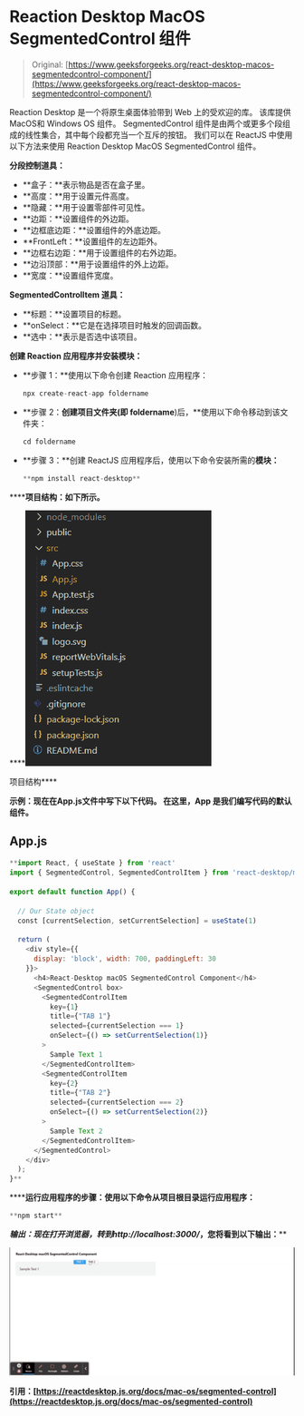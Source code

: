 # Reaction Desktop MacOS SegmentedControl 组件

> Original: [https://www.geeksforgeeks.org/react-desktop-macos-segmentedcontrol-component/](https://www.geeksforgeeks.org/react-desktop-macos-segmentedcontrol-component/)

Reaction Desktop 是一个将原生桌面体验带到 Web 上的受欢迎的库。 该库提供MacOS和 Windows OS 组件。 SegmentedControl 组件是由两个或更多个段组成的线性集合，其中每个段都充当一个互斥的按钮。 我们可以在 ReactJS 中使用以下方法来使用 Reaction Desktop MacOS SegmentedControl 组件。

**分段控制道具：**

*   **盒子：**表示物品是否在盒子里。
*   **高度：**用于设置元件高度。
*   **隐藏：**用于设置零部件可见性。
*   **边距：**设置组件的外边距。
*   **边框底边距：**设置组件的外底边距。
*   **FrontLeft：**设置组件的左边距外。
*   **边框右边距：**用于设置组件的右外边距。
*   **边沿顶部：**用于设置组件的外上边距。
*   **宽度：**设置组件宽度。

**SegmentedControlItem 道具：**

*   **标题：**设置项目的标题。
*   **onSelect：**它是在选择项目时触发的回调函数。
*   **选中：**表示是否选中该项目。

**创建 Reaction 应用程序并安装模块：**

*   **步骤 1：**使用以下命令创建 Reaction 应用程序：

    ```jsx
    npx create-react-app foldername
    ```

*   **步骤 2：**创建项目文件夹(即 foldername**)后，**使用以下命令移动到该文件夹：

    ```jsx
    cd foldername
    ```

*   **步骤 3：**创建 ReactJS 应用程序后，使用以下命令安装所需的****模块：****

    ```jsx
    **npm install react-desktop**
    ```

******项目结构：**如下所示。****

****![](img/f04ae0d8b722a9fff0bd9bd138b29c23.png)

项目结构**** 

******示例：**现在在**App.js**文件中写下以下代码。 在这里，App 是我们编写代码的默认组件。****

## ****App.js****

```jsx
**import React, { useState } from 'react'
import { SegmentedControl, SegmentedControlItem } from 'react-desktop/macOs';

export default function App() {

  // Our State object
  const [currentSelection, setCurrentSelection] = useState(1)

  return (
    <div style={{
      display: 'block', width: 700, paddingLeft: 30
    }}>
      <h4>React-Desktop macOS SegmentedControl Component</h4>
      <SegmentedControl box>
        <SegmentedControlItem
          key={1}
          title={"TAB 1"}
          selected={currentSelection === 1}
          onSelect={() => setCurrentSelection(1)}
        >
          Sample Text 1
        </SegmentedControlItem>
        <SegmentedControlItem
          key={2}
          title={"TAB 2"}
          selected={currentSelection === 2}
          onSelect={() => setCurrentSelection(2)}
        >
          Sample Text 2
        </SegmentedControlItem>
      </SegmentedControl>
    </div>
  );
}**
```

******运行应用程序的步骤：**使用以下命令从项目根目录运行应用程序：****

```jsx
**npm start**
```

******输出：**现在打开浏览器，转到***http://localhost:3000/***，您将看到以下输出：****

****![](img/ef1c8b44c6d214683839dfaa0ec7b457.png)****

******引用：**[https://reactdesktop.js.org/docs/mac-os/segmented-control](https://reactdesktop.js.org/docs/mac-os/segmented-control)****